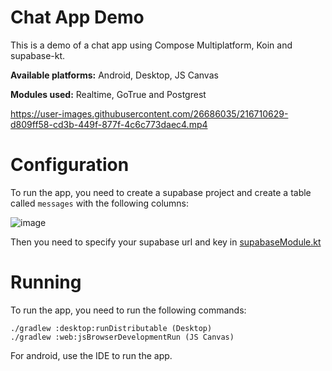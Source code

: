 # Chat App Demo

This is a demo of a chat app using Compose Multiplatform, Koin and supabase-kt.

**Available platforms:** Android, Desktop, JS Canvas

**Modules used:** Realtime, GoTrue and Postgrest 

https://user-images.githubusercontent.com/26686035/216710629-d809ff58-cd3b-449f-877f-4c6c773daec4.mp4


# Configuration

To run the app, you need to create a supabase project and create a table called `messages` with the following columns:

![image](https://user-images.githubusercontent.com/26686035/216403760-067b563f-621c-435e-887b-0ef2086854a1.png)

Then you need to specify your supabase url and key in [supabaseModule.kt](https://github.com/supabase-community/supabase-kt/blob/master/demos/chat-demo-mpp/common/src/commonMain/kotlin/io/github/jan/supabase/common/di/supabaseModule.kt)

# Running

To run the app, you need to run the following commands:

    ./gradlew :desktop:runDistributable (Desktop)
    ./gradlew :web:jsBrowserDevelopmentRun (JS Canvas)

For android, use the IDE to run the app.
